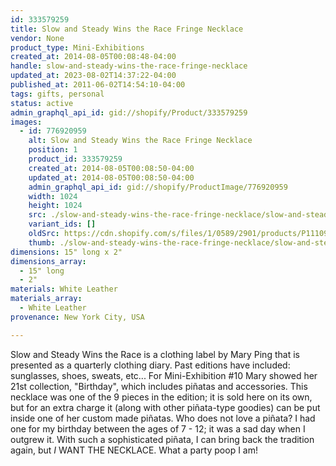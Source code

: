 ```yaml
---
id: 333579259
title: Slow and Steady Wins the Race Fringe Necklace
vendor: None
product_type: Mini-Exhibitions
created_at: 2014-08-05T00:08:48-04:00
handle: slow-and-steady-wins-the-race-fringe-necklace
updated_at: 2023-08-02T14:37:22-04:00
published_at: 2011-06-02T14:54:10-04:00
tags: gifts, personal
status: active
admin_graphql_api_id: gid://shopify/Product/333579259
images:
  - id: 776920959
    alt: Slow and Steady Wins the Race Fringe Necklace
    position: 1
    product_id: 333579259
    created_at: 2014-08-05T00:08:50-04:00
    updated_at: 2014-08-05T00:08:50-04:00
    admin_graphql_api_id: gid://shopify/ProductImage/776920959
    width: 1024
    height: 1024
    src: ./slow-and-steady-wins-the-race-fringe-necklace/slow-and-steady-wins-the-race-fringe-necklace__0.jpg
    variant_ids: []
    oldSrc: https://cdn.shopify.com/s/files/1/0589/2901/products/P1110924.jpeg?v=1407211730
    thumb: ./slow-and-steady-wins-the-race-fringe-necklace/slow-and-steady-wins-the-race-fringe-necklace__0-thumb.jpg
dimensions: 15" long x 2"
dimensions_array:
  - 15" long
  - 2"
materials: White Leather
materials_array:
  - White Leather
provenance: New York City, USA

---
```


Slow and Steady Wins the Race is a clothing label by Mary Ping that is presented as a quarterly clothing diary. Past editions have included: sunglasses, shoes, sweats, etc... For Mini-Exhibition #10 Mary showed her 21st collection, "Birthday", which includes piñatas and accessories. This necklace was one of the 9 pieces in the edition; it is sold here on its own, but for an extra charge it (along with other piñata-type goodies) can be put inside one of her custom made piñatas. Who does not love a piñata? I had one for my birthday between the ages of 7 - 12; it was a sad day when I outgrew it. With such a sophisticated piñata, I can bring back the tradition again, but _I_ WANT THE NECKLACE. What a party poop I am!